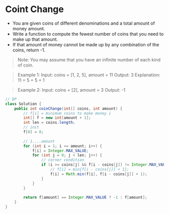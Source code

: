 # Coint Change
- You are given coins of different denominations and a total amount of money amount. 
- Write a function to compute the fewest number of coins that you need to make up that amount. 
- If that amount of money cannot be made up by any combination of the coins, return -1.
>Note:
>You may assume that you have an infinite number of each kind of coin.

>Example 1:
>Input: coins = [1, 2, 5], amount = 11
>Output: 3 
>Explanation: 11 = 5 + 5 + 1

>Example 2:
>Input: coins = [2], amount = 3
>Output: -1

```java
// DP
class Solution {
    public int coinChange(int[] coins, int amount) {
        // f[i] = minimum coins to make money i
        int[] f = new int[amount + 1];
        int len = coins.length;
        // init
        f[0] = 0;
        
        // 1....amount
        for (int i = 1; i <= amount; i++) {
            f[i] = Integer.MAX_VALUE; 
            for (int j = 0; j < len; j++) {
                // corner condition
                if (i >= coins[j] && f[i - coins[j]] != Integer.MAX_VALUE) { 
                    // f[i] = min{f[i - coins[j]] + 1};
                    f[i] = Math.min(f[i], f[i - coins[j]] + 1); 
                }
            }
        }
        
        return f[amount] == Integer.MAX_VALUE ? -1 : f[amount];
    }
}
```
